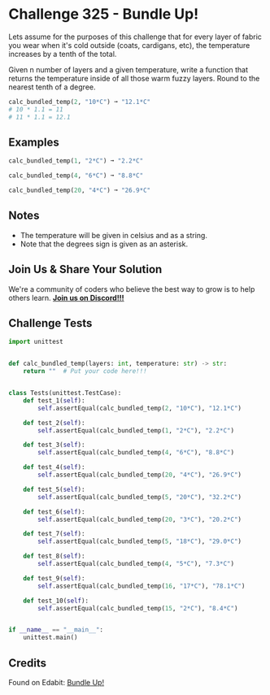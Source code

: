 # Challenge 325 - Bundle Up!

Lets assume for the purposes of this challenge that for every layer of fabric you wear when it's cold outside (coats, cardigans, etc), the temperature increases by a tenth of the total.

Given n number of layers and a given temperature, write a function that returns the temperature inside of all those warm fuzzy layers. Round to the nearest tenth of a degree.
```python
calc_bundled_temp(2, "10*C") ➞ "12.1*C"
# 10 * 1.1 = 11
# 11 * 1.1 = 12.1
```
## Examples
```python
calc_bundled_temp(1, "2*C") ➞ "2.2*C"

calc_bundled_temp(4, "6*C") ➞ "8.8*C"

calc_bundled_temp(20, "4*C") ➞ "26.9*C"
```
## Notes

- The temperature will be given in celsius and as a string.
- Note that the degrees sign is given as an asterisk.

## Join Us & Share Your Solution

We're a community of coders who believe the best way to grow is to help others learn. **[Join us on Discord!!!](https://discord.gg/sfHykntuGy)**

## Challenge Tests
```python
import unittest


def calc_bundled_temp(layers: int, temperature: str) -> str:
    return ""  # Put your code here!!!


class Tests(unittest.TestCase):
    def test_1(self):
        self.assertEqual(calc_bundled_temp(2, "10*C"), "12.1*C")

    def test_2(self):
        self.assertEqual(calc_bundled_temp(1, "2*C"), "2.2*C")

    def test_3(self):
        self.assertEqual(calc_bundled_temp(4, "6*C"), "8.8*C")

    def test_4(self):
        self.assertEqual(calc_bundled_temp(20, "4*C"), "26.9*C")

    def test_5(self):
        self.assertEqual(calc_bundled_temp(5, "20*C"), "32.2*C")

    def test_6(self):
        self.assertEqual(calc_bundled_temp(20, "3*C"), "20.2*C")

    def test_7(self):
        self.assertEqual(calc_bundled_temp(5, "18*C"), "29.0*C")

    def test_8(self):
        self.assertEqual(calc_bundled_temp(4, "5*C"), "7.3*C")

    def test_9(self):
        self.assertEqual(calc_bundled_temp(16, "17*C"), "78.1*C")

    def test_10(self):
        self.assertEqual(calc_bundled_temp(15, "2*C"), "8.4*C")


if __name__ == "__main__":
    unittest.main()
```
## Credits

Found on Edabit: [Bundle Up!](https://edabit.com/challenge/qKAcMAkWXvXKAxXut)
